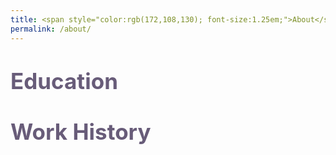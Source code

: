 ```yaml
---
title: <span style="color:rgb(172,108,130); font-size:1.25em;">About</span>
permalink: /about/
---
```


# <span style="color:rgb(104,92,121);font-size:1.25em;">Education</span>

# <span style="color:rgb(104,92,121);font-size:1.25em;">Work History</span>
